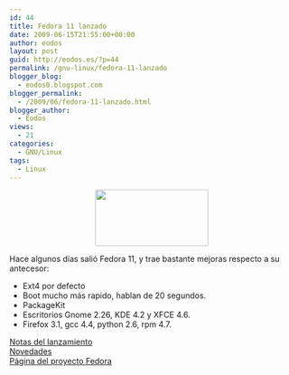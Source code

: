 ```yaml
---
id: 44
title: Fedora 11 lanzado
date: 2009-06-15T21:55:00+00:00
author: eodos
layout: post
guid: http://eodos.es/?p=44
permalink: /gnu-linux/fedora-11-lanzado
blogger_blog:
  - eodos0.blogspot.com
blogger_permalink:
  - /2009/06/fedora-11-lanzado.html
blogger_author:
  - Eodos
views:
  - 21
categories:
  - GNU/Linux
tags:
  - Linux
---
```

<a onblur="try {parent.deselectBloggerImageGracefully();} catch(e) {}" href="https://i0.wp.com/fedoraproject.org/static/images/banners/f11release.png" data-rel="lightbox-0" title=""><img style="display:block; margin:0px auto 10px; text-align:center;cursor:pointer; cursor:hand;width: 200px; height: 100px;" src="https://i0.wp.com/fedoraproject.org/static/images/banners/f11release.png" border="0" alt="" data-recalc-dims="1" /></a>

Hace algunos días salió Fedora 11, y trae bastante mejoras respecto a su antecesor:  
- Ext4 por defecto  
- Boot mucho más rapido, hablan de 20 segundos.  
- PackageKit  
- Escritorios Gnome 2.26, KDE 4.2 y XFCE 4.6.  
- Firefox 3.1, gcc 4.4, python 2.6, rpm 4.7.

[Notas del lanzamiento](http://docs.fedoraproject.org/release-notes/f11/es-ES/index.html#sect-Release_Notes-Fedora_11_Overview)  
[Novedades](http://fedoraproject.org/wiki/Releases/11/FeatureList)  
[Página del proyecto Fedora](http://fedoraproject.org/es/get-fedora)